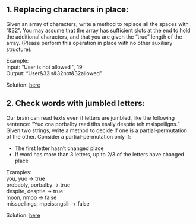 ## 1. Replacing characters in place:

Given an array of characters, write a method to replace all the spaces with “&32”.
You may assume that the array has sufficient slots at the end to hold the additional
characters, and that you are given the “true” length of the array. (Please perform this
operation in place with no other auxiliary structure).

Example:  
Input: “User is not allowed “, 19  
Output: “User&32is&32not&32allowed”

Solution: [here](src/FirstQuestion.kt)

## 2. Check words with jumbled letters:

Our brain can read texts even if letters are jumbled, like the following sentence: “Yuo
cna porbalby raed tihs esaliy desptie teh msispeillgns.” Given two strings, write a
method to decide if one is a partial-permutation of the other. Consider a
partial-permutation only if:

- The first letter hasn’t changed place
- If word has more than 3 letters, up to 2/3 of the letters have changed place

Examples:  
you, yuo -> true  
probably, porbalby -> true  
despite, desptie -> true  
moon, nmoo -> false  
misspellings, mpeissngslli -> false

Solution: [here](src/SecondQuestion.kt)
